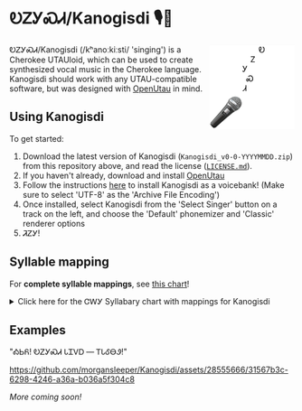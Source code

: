 # ᎧᏃᎩᏍᏗ/Kanogisdi 🎙️🎵

<img align="right" src="images/kanogisdi.png" width="150">

ᎧᏃᎩᏍᏗ/Kanogisdi (/kʰanoːkiːsti/ 'singing') is a Cherokee UTAUloid, which can be used to create synthesized vocal music in the Cherokee language. Kanogisdi should work with any UTAU-compatible software, but was designed with [OpenUtau](http://www.openutau.com) in mind.

## Using Kanogisdi

To get started:

1. Download the latest version of Kanogisdi (`Kanogisdi_v0-0-YYYYMMDD.zip`) from this repository above, and read the license ([`LICENSE.md`](https://github.com/morgansleeper/Kanogisdi/blob/main/LICENSE.md)).
2. If you haven't already, download and install [OpenUtau](http://www.openutau.com)
3. Follow the instructions [here](https://github.com/stakira/OpenUtau/wiki/Getting-Started#install-a-voicebank) to install Kanogisdi as a voicebank! (Make sure to select 'UTF-8' as the 'Archive File Encoding')
4. Once installed, select Kanogisdi from the 'Select Singer' button on a track on the left, and choose the 'Default' phonemizer and 'Classic' renderer options
5. ᏘᏃᎩ!

## Syllable mapping

For **complete syllable mappings**, see [this chart](https://docs.google.com/spreadsheets/d/1Yb0HBqQLzD9vcHwfl2e7K4WyMroSroBJkK2BBHYEcK8/edit?usp=sharing)!

<details>
<summary>Click here for the ᏣᎳᎩ Syllabary chart with mappings for Kanogisdi</summary>

Note: syllabary rows marked with an arrow differ from the usual romanization system in order to better accommodate voiceless equivalents in the full syllable mapping of Kanogisdi (see link above).

<img src="images/syllabary.png">
</details>

## Examples
"ᎣᏏᏲ! ᎧᏃᎩᏍᏗ ᏓᏆᏙᎠ — ᎢᏓᎴᎾᏭ!"

https://github.com/morgansleeper/Kanogisdi/assets/28555666/31567b3c-6298-4246-a36a-b036a5f304c8

_More coming soon!_
